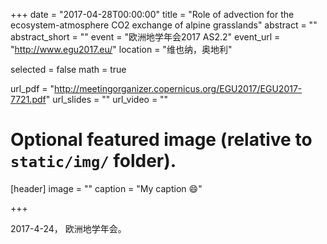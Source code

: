 +++
date = "2017-04-28T00:00:00"
title = "Role of advection for the ecosystem-atmosphere CO2 exchange of alpine grasslands"
abstract = ""
abstract_short = ""
event = "欧洲地学年会2017 AS2.2"
event_url = "http://www.egu2017.eu/"
location = "维也纳，奥地利"

selected = false
math = true

url_pdf = "http://meetingorganizer.copernicus.org/EGU2017/EGU2017-7721.pdf"
url_slides = ""
url_video = ""

# Optional featured image (relative to `static/img/` folder).
[header]
image = ""
caption = "My caption :smile:"

+++

2017-4-24， 欧洲地学年会。